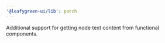 ```yaml
---
'@leafygreen-ui/lib': patch
---
```


Additional support for getting node text content from functional components.
